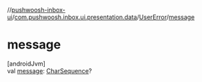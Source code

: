//[pushwoosh-inbox-ui](../../../index.md)/[com.pushwoosh.inbox.ui.presentation.data](../index.md)/[UserError](index.md)/[message](message.md)

# message

[androidJvm]\
val [message](message.md): [CharSequence](https://kotlinlang.org/api/latest/jvm/stdlib/kotlin-stdlib/kotlin/-char-sequence/index.html)?

